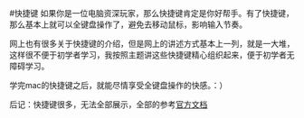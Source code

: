 #快捷键
如果你是一位电脑资深玩家，那么快捷键肯定是你好帮手。有了快捷键，那么基本上就可以全键盘操作了，避免去移动鼠标，影响输入节奏。

网上也有很多关于快捷键的介绍，但是网上的讲述方式基本上一列，就是一大堆，这样很不便于初学者学习，我按照主题讲这些快捷键精心组织起来，便于初学者无障碍学习。

学完mac的快捷键之后，就能尽情享受全键盘操作的快感。：）

后记：快捷键很多，无法全部展示，全部的参考[官方文档](https://support.apple.com/zh-cn/HT201236)